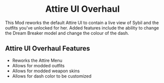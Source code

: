 <h1 align="center" id="title">Attire UI Overhaul</h1>

<p id="description">This Mod reworks the default Attire UI to contain a live view of Sybil and the outfits you've unlocked for her. Added features include the ability to change the Dream Breaker model and change the colour of the dash.</p>

  
<h2>Attire UI Overhaul Features</h2>

*   Reworks the Attire Menu
*   Allows for modded outfits
*   Allows for modded weapon skins
*   Allows for dash color to be customized
